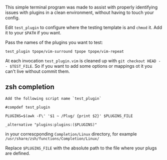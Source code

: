 This simple terminal program was made to assist with properly identifying issues with plugins in a clean environment, without having to touch your config.

Edit `test_plugin` to configure where the testing template is and 
`chmod` it. 
Add it to your `$PATH` if you want.

Pass the names of the plugins you want to test:

`test_plugin tpope/vim-surround tpope tpope/vim-repeat`

At each invocation `test_plugin.vim` is cleaned up with `git checkout HEAD -- $TEST_FILE`.
So if you want to add some options or mappings ot it you can't live without commit them.


## zsh completion

    Add the following script name `test_plugin`
    
    #compdef test_plugin
    
    PLUGINS=$(awk -F\' '$1 ~ /Plug/ {print $2}' $PLUGINS_FILE
    
    _alternative "plugins:plugins:($PLUGINS)"


in your correscponding `Completion/Linux` directory, for example
`/usr/share/zsh/functions/Completion/Linux/`

Replace `$PLUGINS_FILE` with the absolute path to the file where your
plugs are defined.
